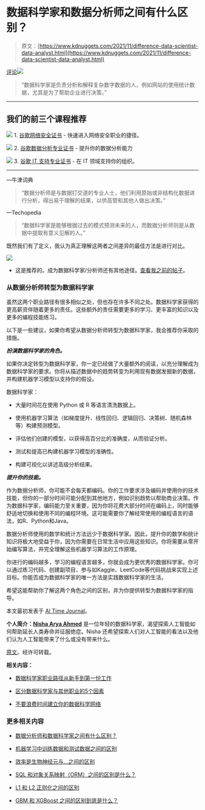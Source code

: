 # 数据科学家和数据分析师之间有什么区别？

> 原文：[https://www.kdnuggets.com/2021/11/difference-data-scientist-data-analyst.html](https://www.kdnuggets.com/2021/11/difference-data-scientist-data-analyst.html)

[评论](#comments)![](../Images/94c403ead3455936248907bdc7664b2c.png)

> “数据科学家是负责分析和解释复杂数字数据的人，例如网站的使用统计数据，尤其是为了帮助企业进行决策。”

* * *

## 我们的前三个课程推荐

![](../Images/0244c01ba9267c002ef39d4907e0b8fb.png) 1\. [谷歌网络安全证书](https://www.kdnuggets.com/google-cybersecurity) - 快速进入网络安全职业的捷径。

![](../Images/e225c49c3c91745821c8c0368bf04711.png) 2\. [谷歌数据分析专业证书](https://www.kdnuggets.com/google-data-analytics) - 提升你的数据分析能力

![](../Images/0244c01ba9267c002ef39d4907e0b8fb.png) 3\. [谷歌 IT 支持专业证书](https://www.kdnuggets.com/google-itsupport) - 在 IT 领域支持你的组织。

* * *

—牛津词典

> “数据分析师是与数据打交道的专业人士，他们利用原始或非结构化数据进行分析，得出易于理解的结果，以供高管和其他人做出决策。”

—Techopedia

> “数据科学家是能够根据过去的模式预测未来的人，而数据分析师则是从数据中提取有意义见解的人。”

既然我们有了定义，我认为真正理解这两者之间差异的最佳方法是进行对比。

![](../Images/b1ad8b6948d8eb853e8c17872dc5a074.png)

* 这是推荐的。成为数据科学家/分析师还有其他途径。[查看我之前的帖子](https://www.aitimejournal.com/@nisha.arya.ahmed/how-to-get-into-data-science)。

### **从数据分析师转型为数据科学家**

虽然这两个职业路径有很多相似之处，但也存在许多不同之处。数据科学家获得的更高薪资伴随着更多的责任。这些额外的责任需要更多的学习、更丰富的知识以及更多的编程技能练习。

以下是一些建议，如果你希望从数据分析师转型为数据科学家，我会推荐你采取的措施。

***扮演数据科学家的角色。***

如果你决定转型为数据科学家，你一定已经做了大量额外的阅读，以充分理解成为数据科学家的要求。你将从描述数据中的趋势转变为利用现有数据发掘新的数据，并构建机器学习模型以支持你的假设。

数据科学家：

+   大量时间花在使用 Python 或 R 等语言清洗数据上。

+   使用机器学习算法（如梯度提升、线性回归、逻辑回归、决策树、随机森林等）构建预测模型。

+   评估他们创建的模型，以获得高百分比的准确度，从而验证分析。

+   测试和提高已构建机器学习模型的准确性。

+   构建可视化以讲述高级分析结果。

***提升你的技能。***

作为数据分析师，你可能不会每天都编码。你的工作要求涉及编码并使用你的技术技能，但你的一部分时间可能分配到其他地方，例如识别趋势以帮助商业决策。作为数据科学家，编码能力至关重要，因为你将花费大部分时间在编码上，同时能够舒适地切换和使用不同的编程环境。这可能需要你了解经常使用的编程语言的语法，如R、Python和Java。

数据分析师使用的数学和统计方法远少于数据科学家。因此，提升你的数学和统计知识将极大地受益于你，因为你需要在日常生活中应用这些知识。你将需要从零开始编写算法，并完全理解这些机器学习算法的工作原理。

你进行的编码越多，学习的编程语言越多，你就会成为更优秀的数据科学家。你可以通过练习代码、创建副项目、参与如Kaggle、LeetCode等代码挑战来实现上述目标。你能否成为数据科学家的唯一方法是实践数据科学家的生活。

希望这能帮助你了解这两个角色之间的区别，并为你提供转型为数据科学家的指导。

本文最初发表于 [AI Time Journal](https://www.aitimejournal.com/@nisha.arya.ahmed/whats-the-difference-between-a-data-scientist-and-a-data-analyst)。

**个人简介：[Nisha Arya Ahmed](https://www.linkedin.com/in/nisha-arya-ahmed/)** 是一位年轻的数据科学家，渴望探索人工智能如何帮助延长人类寿命并征服绝症。Nisha 还希望探索人们对人工智能的看法以及他们认为人工智能带来了什么或没有带来什么。

[原文](https://www.aitimejournal.com/author/nisha-arya-ahmed)。经许可转载。

**相关内容：**

+   [数据科学家职业路径从新手到第一份工作](/2021/11/data-scientist-career-path-first-job.html)

+   [区分数据科学家与其他职业的5个因素](/2021/11/5-things-set-data-scientist-apart-other-professions.html)

+   [不要浪费时间建立你的数据科学网络](/2021/11/waste-time-building-data-science-network.html)

### 更多相关内容

+   [数据分析师和数据科学家之间有什么区别？](https://www.kdnuggets.com/2022/03/difference-data-analysts-data-scientists.html)

+   [机器学习中训练数据和测试数据之间的区别](https://www.kdnuggets.com/2022/08/difference-training-testing-data-machine-learning.html)

+   [效率是生物神经元与…之间的区别](https://www.kdnuggets.com/2022/11/efficiency-spells-difference-biological-neurons-artificial-counterparts.html)

+   [SQL 和对象关系映射（ORM）之间的区别是什么？](https://www.kdnuggets.com/2022/02/difference-sql-object-relational-mapping-orm.html)

+   [L1 和 L2 正则化之间的区别](https://www.kdnuggets.com/2022/08/difference-l1-l2-regularization.html)

+   [GBM 和 XGBoost 之间的区别到底是什么？](https://www.kdnuggets.com/wtf-is-the-difference-between-gbm-and-xgboost)
